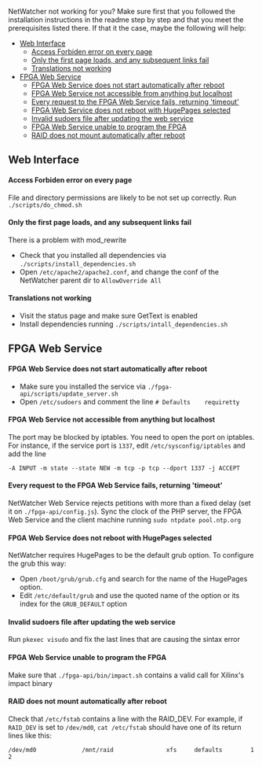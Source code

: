 NetWatcher not working for you? Make sure first that you followed the installation instructions in the readme step by step and that you meet the prerequisites listed there. If that it the case, maybe the following will help:

* [Web Interface](#web-interface)
     - [Access Forbiden error on every page](#access-forbiden)
     - [Only the first page loads, and any subsequent links fail](#mod-rewrite-issue)
     - [Translations not working](#translations-not-working)
* [FPGA Web Service](#fpga-web-service)
     - [FPGA Web Service does not start automatically after reboot](#reboot-issue)
     - [FPGA Web Service not accessible from anything but localhost](#port-issue)
     - [Every request to the FPGA Web Service fails, returning 'timeout'](#timeout-issue)
     - [FPGA Web Service does not reboot with HugePages selected](#hugepages-issue)
     - [Invalid sudoers file after updating the web service](#invalid-sudoers)
     - [FPGA Web Service unable to program the FPGA](#error-impact)
     - [RAID does not mount automatically after reboot](#mount-raid)

## <a name="web-interface"> </a>Web Interface
#### <a name="access-forbiden"> </a>Access Forbiden error on every page
File and directory permissions are likely to be not set up correctly. Run `./scripts/do_chmod.sh`

#### <a name="mod-rewrite-issue"> </a>Only the first page loads, and any subsequent links fail
There is a problem with mod_rewrite

* Check that you installed all dependencies via `./scripts/install_dependencies.sh`
* Open `/etc/apache2/apache2.conf`, and change the conf of the NetWatcher parent dir to `AllowOverride All`

#### <a name="translations-not-working"> </a>Translations not working

* Visit the status page and make sure GetText is enabled
* Install dependencies running `./scripts/intall_dependencies.sh`



## <a name="fpga-web-service"> </a>FPGA Web Service
#### <a name="reboot-issue"> </a>FPGA Web Service does not start automatically after reboot

* Make sure you installed the service via `./fpga-api/scripts/update_server.sh`
* Open `/etc/sudoers` and comment the line `# Defaults    requiretty`

#### <a name="port-issue"> </a>FPGA Web Service not accessible from anything but localhost
The port may be blocked by iptables. You need to open the port on iptables. For instance, if the service port is `1337`, edit `/etc/sysconfig/iptables` and add the line

`-A INPUT -m state --state NEW -m tcp -p tcp --dport 1337 -j ACCEPT`

#### <a name="timeout-issue"> </a>Every request to the FPGA Web Service fails, returning 'timeout'
NetWatcher Web Service rejects petitions with more than a fixed delay (set it on `./fpga-api/config.js`). Sync the clock of the PHP server, the FPGA Web Service and the client machine running `sudo ntpdate pool.ntp.org`

#### <a name="hugepages-issue"> </a>FPGA Web Service does not reboot with HugePages selected
NetWatcher requires HugePages to be the default grub option. To configure the grub this way:

* Open `/boot/grub/grub.cfg` and search for the name of the HugePages option.
* Edit `/etc/default/grub` and use the quoted name of the option or its index for the `GRUB_DEFAULT` option

#### <a name="sudoers-issue"> </a>Invalid sudoers file after updating the web service
Run `pkexec visudo` and fix the last lines that are causing the sintax error

#### <a name="error-impact"> </a>FPGA Web Service unable to program the FPGA
Make sure that `./fpga-api/bin/impact.sh` contains a valid call for Xilinx's impact binary

#### <a name="mount-raid"> </a>RAID does not mount automatically after reboot
Check that `/etc/fstab` contains a line with the RAID_DEV. For example, if `RAID_DEV` is set to `/dev/md0`, `cat /etc/fstab` should have one of its return lines like this:

`/dev/md0             /mnt/raid               xfs     defaults        1 2`